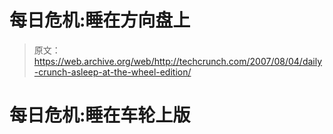 # 每日危机:睡在方向盘上

> 原文：<https://web.archive.org/web/http://techcrunch.com/2007/08/04/daily-crunch-asleep-at-the-wheel-edition/>

# 每日危机:睡在车轮上版